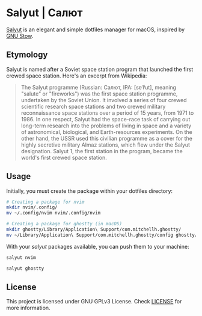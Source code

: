# Salyut | Салют
[Salyut](https://en.wikipedia.org/wiki/Salyut_programme) is an elegant and simple dotfiles manager for macOS, inspired by [GNU Stow](https://www.gnu.org/software/stow/).

## Etymology
Salyut is named after a Soviet space station program that launched the first crewed space station. Here's an excerpt from Wikipedia:
> The Salyut programme (Russian: Салют, IPA: [sɐˈlʲut], meaning "salute" or "fireworks") was the first space station programme, undertaken by the Soviet Union. It involved a series of four crewed scientific research space stations and two crewed military reconnaissance space stations over a period of 15 years, from 1971 to 1986. In one respect, Salyut had the space-race task of carrying out long-term research into the problems of living in space and a variety of astronomical, biological, and Earth-resources experiments. On the other hand, the USSR used this civilian programme as a cover for the highly secretive military Almaz stations, which flew under the Salyut designation. Salyut 1, the first station in the program, became the world's first crewed space station.

## Usage
Initially, you must create the package within your dotfiles directory:

```sh
# Creating a package for nvim
mkdir nvim/.config/
mv ~/.config/nvim nvim/.config/nvim
```

```sh
# Creating a package for ghostty (in macOS)
mkdir ghostty/Library/Application\ Support/com.mitchellh.ghostty/
mv ~/Library/Application\ Support/com.mitchellh.ghostty/config ghostty/Library/Application\ Support/com.mitchellh.ghostty/config
```

With your *salyut* packages available, you can push them to your machine:

```sh
salyut nvim
```

```sh
salyut ghostty
```

## License
This project is licensed under GNU GPLv3 License. Check [LICENSE](LICENSE) for more information.
